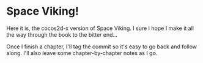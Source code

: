Space Viking!
=============

Here it is, the cocos2d-x version of Space Viking. I sure I hope I make it
all the way through the book to the bitter end...

Once I finish a chapter, I'll tag the commit so it's easy to go back and
follow along. I'll also leave some chapter-by-chapter notes as I go.

